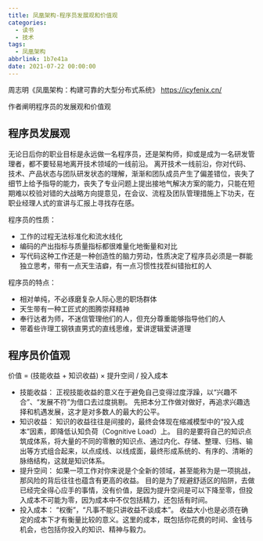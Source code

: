 ```yaml
---
title: 凤凰架构-程序员发展观和价值观
categories:
  - 读书
  - 技术
tags:
  - 凤凰架构
abbrlink: 1b7e41a
date: 2021-07-22 00:00:00
---
```


周志明《凤凰架构：构建可靠的大型分布式系统》
https://icyfenix.cn/

作者阐明程序员的发展观和价值观
<!-- more -->

## 程序员发展观
无论日后你的职业目标是永远做一名程序员，还是架构师，抑或是成为一名研发管理者，都不要轻易地离开技术领域的一线前沿。
离开技术一线前沿，你对代码、技术、产品状态与团队研发状态的理解，渐渐和团队成员产生了偏差错位，丧失了细节上给予指导的能力，丧失了专业问题上提出接地气解决方案的能力，只能在短期难以校验对错的大战略方向提意见，在会议、流程及团队管理措施上下功夫，在职业经理人式的宣讲与汇报上寻找存在感。

程序员的性质：
* 工作的过程无法标准化和流水线化
* 编码的产出指标与质量指标都很难量化地衡量和对比
* 写代码这种工作还是一种创造性的脑力劳动，性质决定了程序员必须是一群能独立思考，带有一点天生洁癖，有一点习惯性找茬纠错抬杠的人

程序员的特点：
* 相对单纯，不必琢磨复杂人际心思的职场群体
* 天生带有一种工匠式的图腾崇拜精神
* 奉行达者为师，不迷信管理他们的人，但充分尊重能够指导他们的人
* 带着些许理工钢铁直男式的直线思维，爱讲逻辑爱讲道理

## 程序员价值观
价值 = (技能收益 + 知识收益) × 提升空间 / 投入成本
* 技能收益：
正视技能收益的意义在于避免自己变得过度浮躁，以“兴趣不合”、“发展不符”为借口去过度挑剔。
先把本分工作做对做好，再追求兴趣选择和机遇发展，这才是对多数人的最大的公平。
* 知识收益：
知识的收益往往是间接的，最终会体现在缩减模型中的“投入成本”因素，即降低认知负荷（Cognitive Load）上。
目的是要将自己的知识点筑成体系，将大量的不同的零散的知识点、通过内化、存储、整理、归档、输出等方式组合起来，以点成线、以线成面，最终形成系统的、有序的、清晰的脉络结构，这就是知识体系。
* 提升空间：
如果一项工作对你来说是个全新的领域，甚至能称为是一项挑战，那风险的背后往往也蕴含有更高的收益。
目的是为了规避舒适区的陷阱，去做已经完全得心应手的事情，没有价值，是因为提升空间是可以下降至零，但投入成本不可能为零，因为成本中不仅包括精力，还包括有时间。
* 投入成本：
“权衡”，“凡事不能只讲收益不谈成本”。
收益大小也是必须在确定的成本下才有衡量比较的意义。这里的成本，既包括你花费的时间、金钱与机会，也包括你投入的知识、精神与毅力。

